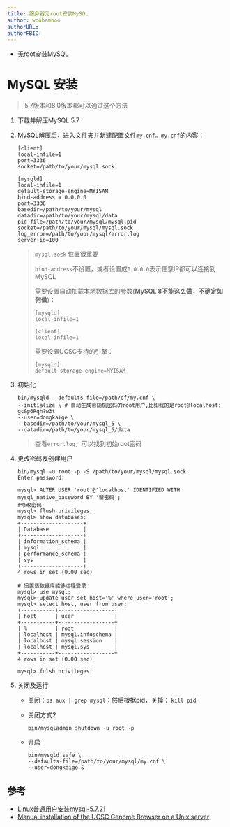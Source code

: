 ```yaml
---
title: 服务器无root安装MySQL
author: woobamboo
authorURL:
authorFBID:
---
```


+ 无root安装MySQL

<!--truncate-->

# MySQL 安装

> 5.7版本和8.0版本都可以通过这个方法

1. 下载并解压MySQL 5.7

2. MySQL解压后，进入文件夹并新建配置文件`my.cnf`。`my.cnf`的内容：

   ```
   [client]
   local-infile=1
   port=3336
   socket=/path/to/your/mysql.sock
   
   [mysqld]
   local-infile=1
   default-storage-engine=MYISAM
   bind-address = 0.0.0.0
   port=3336
   basedir=/path/to/your/mysql
   datadir=/path/to/your/mysql/data
   pid-file=/path/to/your/mysql/mysql.pid
   socket=/path/to/your/mysql/mysql.sock
   log_error=/path/to/your/mysql/error.log
   server-id=100
   ```

   > `mysql.sock` 位置很重要
   >
   > `bind-address`不设置，或者设置成`0.0.0.0`表示任意IP都可以连接到MySQL
   >
   > 需要设置自动加载本地数据库的参数(**MySQL 8不能这么做，不确定如何做**)：
   >
   > ```
   > [mysqld]
   > local-infile=1
   > 
   > [client]
   > local-infile=1
   > ```
   >
   > 需要设置UCSC支持的引擎：
   >
   > ```
   > [mysqld]
   > default-storage-engine=MYISAM
   > ```

3. 初始化

   ```
   bin/mysqld --defaults-file=/path/of/my.cnf \
   --initialize \ # 自动生成带随机密码的root用户,比如我的是root@localhost: gc&p6Rqh?w3t
   --user=dongkaige \
   --basedir=/path/to/your/mysql_5 \
   --datadir=/path/to/your/mysql_5/data
   ```

   > 查看`error.log`，可以找到初始root密码

4. 更改密码及创建用户

   ```shell
   bin/mysql -u root -p -S /path/to/your/mysql/mysql.sock
   Enter password: 
   
   mysql> ALTER USER 'root'@'localhost' IDENTIFIED WITH mysql_native_password BY '新密码';
   #修改密码 
   mysql> flush privileges;
   mysql> show databases;
   +--------------------+
   | Database           |
   +--------------------+
   | information_schema |
   | mysql              |
   | performance_schema |
   | sys                |
   +--------------------+
   4 rows in set (0.00 sec)
   
   # 设置该数据库能够远程登录：
   mysql> use mysql;
   mysql> update user set host='%' where user='root';
   mysql> select host, user from user;
   +-----------+------------------+
   | host      | user             |
   +-----------+------------------+
   | %         | root             |
   | localhost | mysql.infoschema |
   | localhost | mysql.session    |
   | localhost | mysql.sys        |
   +-----------+------------------+
   4 rows in set (0.00 sec)
   
   mysql> fulsh privileges;
   ```

5. 关闭及运行

   + 关闭：`ps aux | grep mysql`；然后根据pid，关掉： `kill pid`

   + 关闭方式2

     ```shell
     bin/mysqladmin shutdown -u root -p
     ```

   + 开启

     ```shell
     bin/mysqld_safe \
     --defaults-file=/path/to/your/mysql/my.cnf \
     --user=dongkaige &
     ```


## 参考

+ [Linux普通用户安装mysql-5.7.21](https://blog.csdn.net/tianpy5/article/details/79842888)
+ [Manual installation of the UCSC Genome Browser on a Unix server](https://genome.ucsc.edu/goldenpath/help/mirrorManual.html)